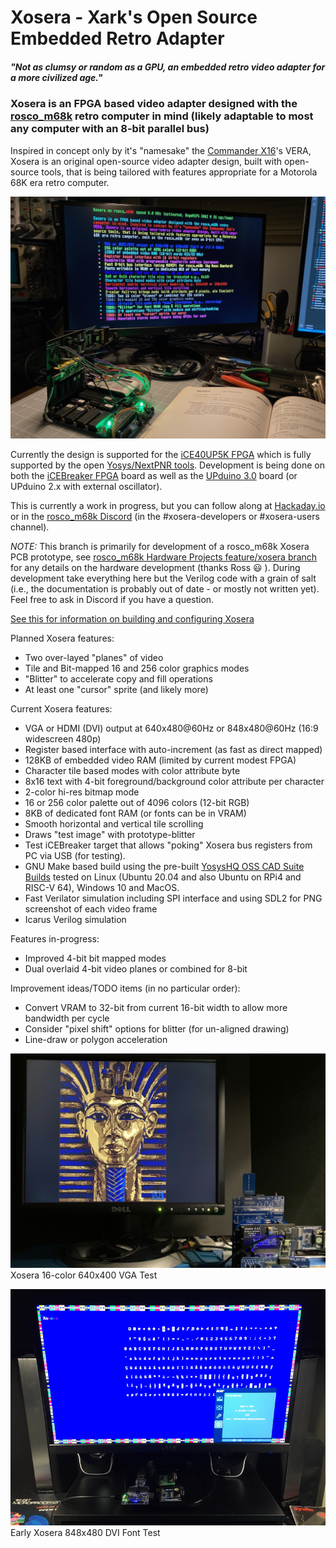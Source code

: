 # Xosera - Xark's Open Source Embedded Retro Adapter

##### _"Not as clumsy or random as a GPU, an embedded retro video adapter for a more civilized age."_

### Xosera is an FPGA based video adapter designed with the [rosco_m68k](https://github.com/rosco-m68k/rosco_m68k) retro computer in mind (likely adaptable to most any computer with an 8-bit parallel bus)

Inspired in concept only by it's "namesake" the [Commander X16](https://www.commanderx16.com/)'s VERA, Xosera is an original open-source video adapter design, built with open-source tools, that is being tailored with features appropriate for a Motorola 68K era retro computer.

![Xosera prototype board in rosco_m68k](pics/Xosera_rosco_m68k_board.jpg)

Currently the design is supported for the [iCE40UP5K FPGA](https://www.latticesemi.com/en/Products/FPGAandCPLD/iCE40UltraPlus) which is fully supported by the open [Yosys/NextPNR tools](https://github.com/YosysHQ).  Development is being done on both the [iCEBreaker FPGA](https://github.com/icebreaker-fpga/icebreaker) board as well as the [UPduino 3.0](https://github.com/tinyvision-ai-inc/UPduino-v3.0) board (or UPduino 2.x with external oscillator).

This is currently a work in progress, but you can follow along at [Hackaday.io](https://hackaday.io/Xark) or in the [rosco_m68k Discord](https://discord.gg/zGUB7R8) (in the #xosera-developers or #xosera-users channel).

*NOTE:* This branch is primarily for development of a rosco_m68k Xosera PCB prototype, see [rosco_m68k Hardware Projects feature/xosera branch](https://github.com/rosco-m68k/hardware-projects/tree/feature/xosera) for any details on the hardware development (thanks Ross 😃 ).  During development take everything here but the Verilog code with a grain of salt (i.e., the documentation is probably out of date - or mostly not written yet).  Feel free to ask in Discord if you have a question.

[See this for information on building and configuring Xosera](BUILDING.md)

Planned Xosera features:

* Two over-layed "planes" of video
* Tile and Bit-mapped 16 and 256 color graphics modes
* "Blitter" to accelerate copy and fill operations
* At least one "cursor" sprite (and likely more)

Current Xosera features:

* VGA or HDMI (DVI) output at 640x480@60Hz or 848x480@60Hz (16:9 widescreen 480p)
* Register based interface with auto-increment (as fast as direct mapped)
* 128KB of embedded video RAM (limited by current modest FPGA)
* Character tile based modes with color attribute byte
* 8x16 text with 4-bit foreground/background color attribute per character
* 2-color hi-res bitmap mode
* 16 or 256 color palette out of 4096 colors (12-bit RGB)
* 8KB of dedicated font RAM (or fonts can be in VRAM)
* Smooth horizontal and vertical tile scrolling
* Draws "test image" with prototype-blitter
* Test iCEBreaker target that allows "poking" Xosera bus registers from PC via USB (for testing).
* GNU Make based build using the pre-built [YosysHQ OSS CAD Suite Builds](https://github.com/YosysHQ/oss-cad-suite-build/releases/latest) tested on Linux (Ubuntu 20.04 and also Ubuntu on RPi4 and RISC-V 64), Windows 10 and MacOS.
* Fast Verilator simulation including SPI interface and using SDL2 for PNG screenshot of each video frame
* Icarus Verilog simulation

Features in-progress:

* Improved 4-bit bit mapped modes
* Dual overlaid 4-bit video planes or combined for 8-bit

Improvement ideas/TODO items (in no particular order):

* Convert VRAM to 32-bit from current 16-bit width to allow more bandwidth per cycle
* Consider "pixel shift" options for blitter (for un-aligned drawing)
* Line-draw or polygon acceleration

![Xosera 16-color 640x400 VGA Test](pics/Xosera_16_color_test.jpg) Xosera 16-color 640x400 VGA Test

![Early Xosera 848x480 DVI Font Test](pics/XoseraTest_848x480_DVI.jpg) Early Xosera 848x480 DVI Font Test
